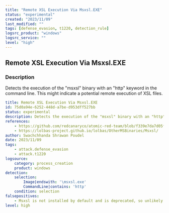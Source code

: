 ```yaml
---
title: "Remote XSL Execution Via Msxsl.EXE"
status: "experimental"
created: "2023/11/09"
last_modified: ""
tags: [defense_evasion, t1220, detection_rule]
logsrc_product: "windows"
logsrc_service: ""
level: "high"
---
```


## Remote XSL Execution Via Msxsl.EXE

### Description

Detects the execution of the "msxsl" binary with an "http" keyword in the command line. This might indicate a potential remote execution of XSL files.

```yml
title: Remote XSL Execution Via Msxsl.EXE
id: 75d0a94e-6252-448d-a7be-d953dff527bb
status: experimental
description: Detects the execution of the "msxsl" binary with an "http" keyword in the command line. This might indicate a potential remote execution of XSL files.
references:
    - https://github.com/redcanaryco/atomic-red-team/blob/f339e7da7d05f6057fdfcdd3742bfcf365fee2a9/atomics/T1220/T1220.md
    - https://lolbas-project.github.io/lolbas/OtherMSBinaries/Msxsl/
author: Swachchhanda Shrawan Poudel
date: 2023/11/09
tags:
    - attack.defense_evasion
    - attack.t1220
logsource:
    category: process_creation
    product: windows
detection:
    selection:
        Image|endswith: '\msxsl.exe'
        CommandLine|contains: 'http'
    condition: selection
falsepositives:
    - Msxsl is not installed by default and is deprecated, so unlikely on most systems.
level: high

```
